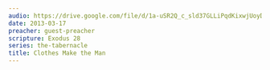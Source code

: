 ```yaml
---
audio: https://drive.google.com/file/d/1a-uSR2Q_c_sld37GLLiPqdKixwjUoyDw/view
date: 2013-03-17
preacher: guest-preacher
scripture: Exodus 28
series: the-tabernacle
title: Clothes Make the Man
---
```

